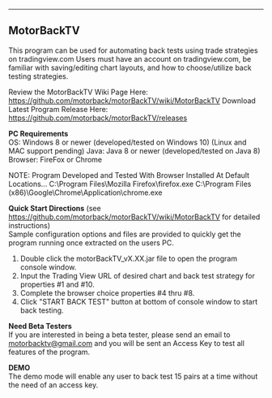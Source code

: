 ------------
MotorBackTV
------------

This program can be used for automating back tests using trade strategies on tradingview.com  Users must have an account
on tradingview.com, be familiar with saving/editing chart layouts, and how to choose/utilize back testing strategies.

Review the MotorBackTV Wiki Page Here: https://github.com/motorback/motorBackTV/wiki/MotorBackTV
Download Latest Program Release Here: https://github.com/motorback/motorBackTV/releases

**PC Requirements**                                                                                                                       
OS: Windows 8 or newer (developed/tested on Windows 10) (Linux and MAC support pending)
Java: Java 8 or newer  (developed/tested on Java 8)
Browser: FireFox or Chrome

NOTE: Program Developed and Tested With Browser Installed At Default Locations...
	C:\Program Files\Mozilla Firefox\firefox.exe
	C:\Program Files (x86)\Google\Chrome\Application\chrome.exe

**Quick Start Directions**                                                                                                              (see https://github.com/motorback/motorBackTV/wiki/MotorBackTV for detailed instructions)                                                 
Sample configuration options and files are provided to quickly get the program running once extracted on the users PC.
1. Double click the motorBackTV_vX.XX.jar file to open the program console window.
2. Input the Trading View URL of desired chart and back test strategy for properties #1 and #10.
3. Complete the browser choice properties #4 thru #8.
4. Click "START BACK TEST" button at bottom of console window to start back testing.

**Need Beta Testers**                                                                                                                     
If you are interested in being a beta tester, please send an email to motorbacktv@gmail.com and you will be sent an Access Key to test all features of the program.

**DEMO**                                                                                                                                   
The demo mode will enable any user to back test 15 pairs at a time without the need of an access key.
